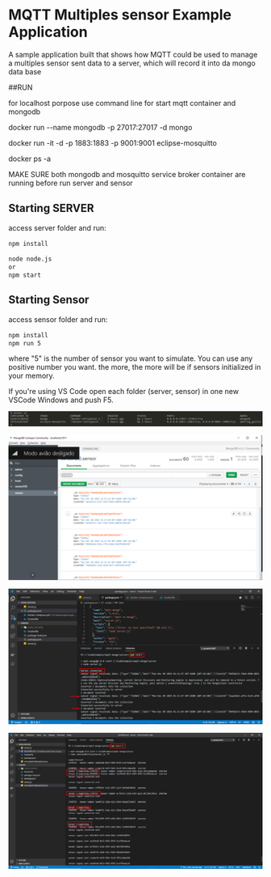 # MQTT Multiples sensor Example Application

A sample application built that shows how MQTT could be used to manage a multiples sensor sent data
to a server,  which will record it into da mongo data base


##RUN 

for localhost porpose use command line for start mqtt container and mongodb

docker run --name mongodb -p 27017:27017 -d mongo

docker run -it -d -p 1883:1883 -p 9001:9001  eclipse-mosquitto

docker ps -a

MAKE SURE both mongodb and mosquitto service broker container are running before run server and sensor 

## Starting SERVER

access server folder and run:

```
npm install 
```

```
node node.js
or 
npm start
```

## Starting Sensor

access sensor folder and run:

```
npm install
npm run 5
```

where "5" is the number of sensor you want to  simulate. You can use any positive number you want.
the more, the more will be if sensors initialized in your memory.


If you're using VS Code open each folder (server, sensor) in one new VSCode Windows and push F5. 


![Docker PS](doc/docker_ps.png)

![Mongo Compass](doc/mongoCompass.png)

![Server saving data](doc/server_saved_data.png)

![Started 5 sensor async](doc/started_5_sensor.png)